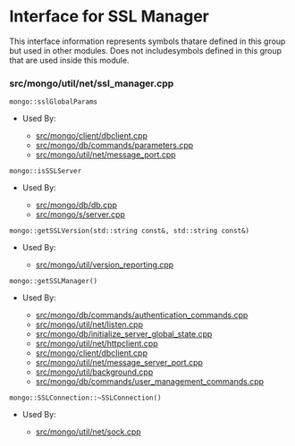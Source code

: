 
# Interface for SSL Manager
This interface information represents symbols thatare defined in this group but used in other modules.  Does not includesymbols defined in this group that are used inside this module.

### src/mongo/util/net/ssl\_manager.cpp

<div></div>

    mongo::sslGlobalParams

- Used By:

    - [src/mongo/client/dbclient.cpp](../../../network/cpp\_client\_driver)
    - [src/mongo/db/commands/parameters.cpp](../../../queries/database\_commands)
    - [src/mongo/util/net/message\_port.cpp](../../../network/network\_core)

<div></div>

    mongo::isSSLServer

- Used By:

    - [src/mongo/db/db.cpp](../../../process\_management/mongos\_and\_mongod\_mains)
    - [src/mongo/s/server.cpp](../../../process\_management/mongos\_and\_mongod\_mains)

<div></div>

    mongo::getSSLVersion(std::string const&, std::string const&)

- Used By:

    - [src/mongo/util/version\_reporting.cpp](../../../utilities/utilities)

<div></div>

    mongo::getSSLManager()

- Used By:

    - [src/mongo/db/commands/authentication\_commands.cpp](../../../security/authentication)
    - [src/mongo/util/net/listen.cpp](../../../network/network\_core)
    - [src/mongo/db/initialize\_server\_global\_state.cpp](../../../process\_management/startup\_initialization)
    - [src/mongo/util/net/httpclient.cpp](../../../network/rest\_client)
    - [src/mongo/client/dbclient.cpp](../../../network/cpp\_client\_driver)
    - [src/mongo/util/net/message\_server\_port.cpp](../../../network/network\_core)
    - [src/mongo/util/background.cpp](../../../utilities/utilities)
    - [src/mongo/db/commands/user\_management\_commands.cpp](../../../security/authorization)

<div></div>

    mongo::SSLConnection::~SSLConnection()

- Used By:

    - [src/mongo/util/net/sock.cpp](../../../network/network\_core)
